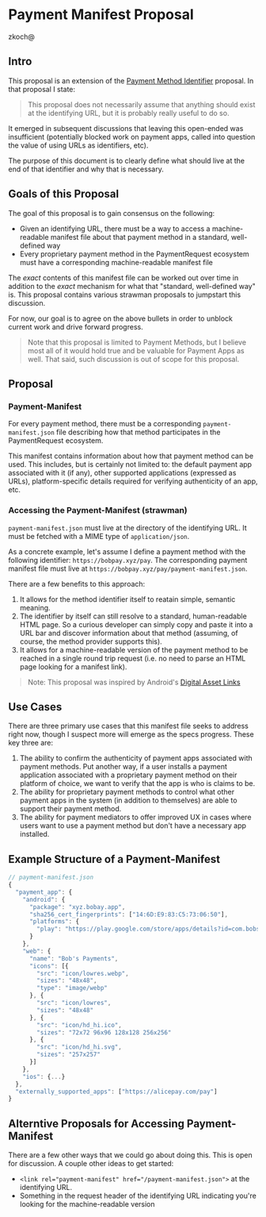 # Payment Manifest Proposal
zkoch@

## Intro

This proposal is an extension of the [Payment Method Identifier](https://github.com/w3c/webpayments/blob/gh-pages/proposals/zach-pmi.md) proposal. In that proposal I state:

> This proposal does not necessarily assume that anything should exist at the identifying URL, but it is probably really useful to do so.

It emerged in subsequent discussions that leaving this open-ended was insufficient (potentially blocked work on payment apps, called into question the value of using URLs as identifiers, etc).

The purpose of this document is to clearly define what should live at the end of that identifier and why that is necessary.

## Goals of this Proposal

The goal of this proposal is to gain consensus on the following:

* Given an identifying URL, there must be a way to access a machine-readable manifest file about that payment method in a standard, well-defined way
* Every proprietary payment method in the PaymentRequest ecosystem must have a corresponding machine-readable manifest file

The *exact* contents of this manifest file can be worked out over time in addition to the *exact* mechanism for what that "standard, well-defined way" is. This proposal contains various strawman proposals to jumpstart this discussion.

For now, our goal is to agree on the above bullets in order to unblock current work and drive forward progress.

> Note that this proposal is limited to Payment Methods, but I believe most all of it would hold true and be valuable for Payment Apps as well. That said, such discussion is out of scope for this proposal. 

## Proposal

### Payment-Manifest

For every payment method, there must be a corresponding `payment-manifest.json` file describing how that method participates in the PaymentRequest ecosystem.

This manifest contains information about how that payment method can be used. This includes, but is certainly not limited to: the default payment app associated with it (if any), other supported applications (expressed as URLs), platform-specific details required for verifying authenticity of an app, etc.

### Accessing the Payment-Manifest (strawman)

`payment-manifest.json` must live at the directory of the identifying URL. It must be fetched with a MIME type of `application/json`.

As a concrete example, let's assume I define a payment method with the following identifier: `https://bobpay.xyz/pay`. The corresponding payment manifest file must live at `https://bobpay.xyz/pay/payment-manifest.json`.

There are a few benefits to this approach:

1. It allows for the method identifier itself to reatain simple, semantic meaning.
1. The identifier by itself can still resolve to a standard, human-readable HTML page. So a curious developer can simply copy and paste it into a URL bar and discover information about that method (assuming, of course, the method provider supports this).
1. It allows for a machine-readable version of the payment method to be reached in a single round trip request (i.e. no need to parse an HTML page looking for a manifest link).

> Note: This proposal was inspired by Android's [Digital Asset Links](https://developers.google.com/digital-asset-links/v1/getting-started)

## Use Cases

There are three primary use cases that this manifest file seeks to address right now, though I suspect more will emerge as the specs progress. These key three are:

1. The ability to confirm the authenticity of payment apps associated with payment methods. Put another way, if a user installs a payment application associated with a proprietary payment method on their platform of choice, we want to verify that the app is who is claims to be.
2. The ability for proprietary payment methods to control what other payment apps in the system (in addition to themselves) are able to support their payment method.
3. The ability for payment mediators to offer improved UX in cases where users want to use a payment method but don't have a necessary app installed.

## Example Structure of a Payment-Manifest

```js
// payment-manifest.json
{
  "payment_app": {
    "android": {
      "package": "xyz.bobay.app",
      "sha256_cert_fingerprints": ["14:6D:E9:83:C5:73:06:50"],
      "platforms": {
        "play": "https://play.google.com/store/apps/details?id=com.bobspayments.app1"
      }
    },
    "web": {
      "name": "Bob's Payments",
      "icons": [{
        "src": "icon/lowres.webp",
        "sizes": "48x48",
        "type": "image/webp"
      }, {
        "src": "icon/lowres",
        "sizes": "48x48"
      }, {
        "src": "icon/hd_hi.ico",
        "sizes": "72x72 96x96 128x128 256x256"
      }, {
        "src": "icon/hd_hi.svg",
        "sizes": "257x257"
      }]
    },
    "ios": {...}
  },
  "externally_supported_apps": ["https://alicepay.com/pay"]
}
```

## Alterntive Proposals for Accessing Payment-Manifest

There are a few other ways that we could go about doing this. This is open for discussion. A couple other ideas to get started:

* `<link rel="payment-manifest" href="/payment-manifest.json">` at the identifying URL.
* Something in the request header of the identifying URL indicating you're looking for the machine-readable version
